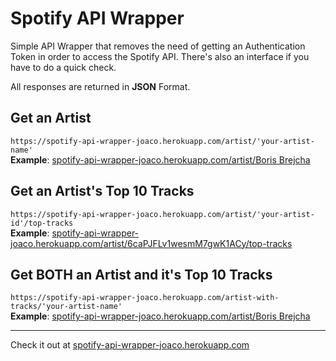 # Spotify API Wrapper
Simple API Wrapper that removes the need of getting an Authentication Token in order to access the Spotify API.
There's also an interface if you have to do a quick check.

All responses are returned in **JSON** Format.

## Get an Artist
`https://spotify-api-wrapper-joaco.herokuapp.com/artist/'your-artist-name'` <br>
**Example**:
[spotify-api-wrapper-joaco.herokuapp.com/artist/Boris Brejcha](https://spotify-api-wrapper-joaco.herokuapp.com/artist/Boris%20Brejcha)

## Get an Artist's Top 10 Tracks
`https://spotify-api-wrapper-joaco.herokuapp.com/artist/'your-artist-id'/top-tracks` <br>
**Example**:
[spotify-api-wrapper-joaco.herokuapp.com/artist/6caPJFLv1wesmM7gwK1ACy/top-tracks](https://spotify-api-wrapper-joaco.herokuapp.com/artist/6caPJFLv1wesmM7gwK1ACy/top-tracks)

## Get **BOTH** an Artist and it's Top 10 Tracks
`https://spotify-api-wrapper-joaco.herokuapp.com/artist-with-tracks/'your-artist-name'` <br>
**Example**:
[spotify-api-wrapper-joaco.herokuapp.com/artist/Boris Brejcha](https://spotify-api-wrapper-joaco.herokuapp.com/artist-with-tracks/Boris%20Brejcha)

---
Check it out at [spotify-api-wrapper-joaco.herokuapp.com](https://spotify-api-wrapper-joaco.herokuapp.com/)
